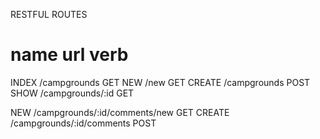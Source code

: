 RESTFUL ROUTES

name    url                              verb
===============================================

INDEX   /campgrounds                     GET
NEW     /new                             GET
CREATE  /campgrounds                     POST
SHOW    /campgrounds/:id                 GET

NEW     /campgrounds/:id/comments/new    GET
CREATE  /campgrounds/:id/comments        POST

